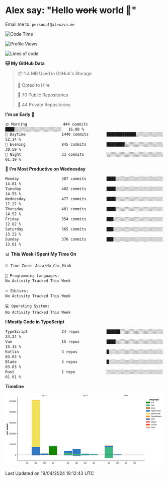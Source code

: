 # Alex say: "Hello ~~work~~ world 🐾"
Email me to: `personal@alexzvn.me`

<!--START_SECTION:waka-->
![Code Time](http://img.shields.io/badge/Code%20Time-1%2C066%20hrs%2055%20mins-blue)

![Profile Views](http://img.shields.io/badge/Profile%20Views-0-blue)

![Lines of code](https://img.shields.io/badge/From%20Hello%20World%20I%27ve%20Written-809.4%20thousand%20lines%20of%20code-blue)

**🐱 My GitHub Data** 

> 📦 1.4 MB Used in GitHub's Storage 
 > 
> 💼 Opted to Hire
 > 
> 📜 70 Public Repositories 
 > 
> 🔑 44 Private Repositories 
 > 
**I'm an Early 🐤** 

```text
🌞 Morning                444 commits         ████░░░░░░░░░░░░░░░░░░░░░   16.08 % 
🌆 Daytime                1440 commits        █████████████░░░░░░░░░░░░   52.14 % 
🌃 Evening                845 commits         ████████░░░░░░░░░░░░░░░░░   30.59 % 
🌙 Night                  33 commits          ░░░░░░░░░░░░░░░░░░░░░░░░░   01.19 % 
```
📅 **I'm Most Productive on Wednesday** 

```text
Monday                   387 commits         ████░░░░░░░░░░░░░░░░░░░░░   14.01 % 
Tuesday                  402 commits         ████░░░░░░░░░░░░░░░░░░░░░   14.55 % 
Wednesday                477 commits         ████░░░░░░░░░░░░░░░░░░░░░   17.27 % 
Thursday                 401 commits         ████░░░░░░░░░░░░░░░░░░░░░   14.52 % 
Friday                   354 commits         ███░░░░░░░░░░░░░░░░░░░░░░   12.82 % 
Saturday                 365 commits         ███░░░░░░░░░░░░░░░░░░░░░░   13.22 % 
Sunday                   376 commits         ███░░░░░░░░░░░░░░░░░░░░░░   13.61 % 
```


📊 **This Week I Spent My Time On** 

```text
🕑︎ Time Zone: Asia/Ho_Chi_Minh

💬 Programming Languages: 
No Activity Tracked This Week

🔥 Editors: 
No Activity Tracked This Week

💻 Operating System: 
No Activity Tracked This Week
```

**I Mostly Code in TypeScript** 

```text
TypeScript               24 repos            ██████░░░░░░░░░░░░░░░░░░░   24.24 % 
Vue                      15 repos            ████░░░░░░░░░░░░░░░░░░░░░   15.15 % 
Kotlin                   3 repos             █░░░░░░░░░░░░░░░░░░░░░░░░   03.03 % 
Blade                    3 repos             █░░░░░░░░░░░░░░░░░░░░░░░░   03.03 % 
Rust                     1 repo              ░░░░░░░░░░░░░░░░░░░░░░░░░   01.01 % 
```



**Timeline**

![Lines of Code chart](https://raw.githubusercontent.com/alexzvn/alexzvn/main/assets/bar_graph.png)


 Last Updated on 19/04/2024 19:12:43 UTC
<!--END_SECTION:waka-->
